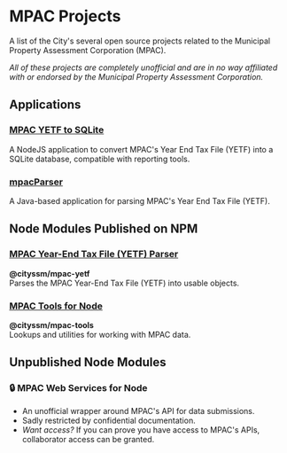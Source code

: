 # MPAC Projects

A list of the City's several open source projects related to the Municipal Property Assessment Corporation (MPAC).

_All of these projects are completely unofficial and are in no way affiliated with or endorsed by the Municipal Property Assessment Corporation._

## Applications

### [MPAC YETF to SQLite](https://github.com/cityssm/mpac-yetf-to-sqlite)

A NodeJS application to convert MPAC's Year End Tax File (YETF) into a SQLite database,
compatible with reporting tools.

### [mpacParser](https://github.com/cityssm/mpacParser)

A Java-based application for parsing MPAC's Year End Tax File (YETF).

## Node Modules Published on NPM

### [MPAC Year-End Tax File (YETF) Parser](https://github.com/cityssm/node-mpac-yetf)

**@cityssm/mpac-yetf**<br />
Parses the MPAC Year-End Tax File (YETF) into usable objects. 

### [MPAC Tools for Node](https://github.com/cityssm/node-mpac-tools)

**@cityssm/mpac-tools**<br />
Lookups and utilities for working with MPAC data.

## Unpublished Node Modules

### 🔒 MPAC Web Services for Node

- An unofficial wrapper around MPAC's API for data submissions.
- Sadly restricted by confidential documentation.
- _Want access?_ If you can prove you have access to MPAC's APIs, collaborator access can be granted.
